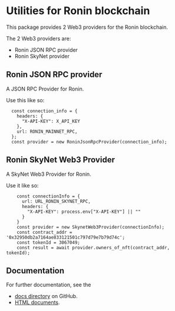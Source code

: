 # Utilities for Ronin blockchain
This package provides 2 Web3 providers for the Ronin blockchain.  

The 2 Web3 providers are:  
* Ronin JSON RPC provider
* Ronin SkyNet provider

## Ronin JSON RPC provider
A JSON RPC Provider for Ronin.  

Use this like so:
```
  const connection_info = {
    headers: {
      "X-API-KEY": X_API_KEY
    },
    url: RONIN_MAINNET_RPC,
  };
  const provider = new RoninJsonRpcProvider(connection_info);
```

## Ronin SkyNet Web3 Provider
A SkyNet Web3 Provider for Ronin.  

Use it like so:
```
    const connectionInfo = {
      url: URL_RONIN_SKYNET_RPC,
      headers: {
        "X-API-KEY": process.env["X-API-KEY"] || ""
      }
    }
    const provider = new SkynetWeb3Provider(connectionInfo);
    const contract_addr = '0x32950db2a7164ae833121501c797d79e7b79d74c';
    const tokenId = 3067049;
    const result = await provider.owners_of_nft(contract_addr, tokenId);
```

## Documentation
For further documentation, see the 
* [docs directory](./docs/md/globals.md) on GitHub.
* [HTML documents](./docs/html/index.html).